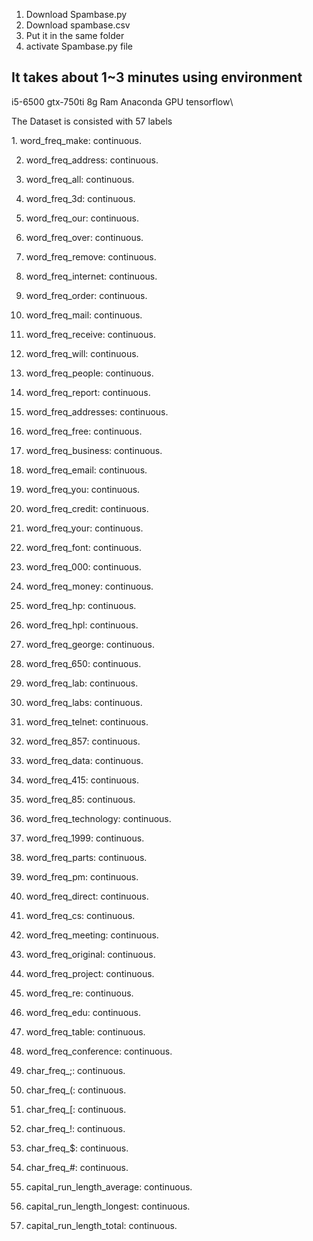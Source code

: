
1. Download Spambase.py
2. Download spambase.csv
3. Put it in the same folder
4. activate Spambase.py file

It takes about 1~3 minutes using
environment
---------------------------------
i5-6500
gtx-750ti
8g Ram
Anaconda GPU tensorflow\

The Dataset is consisted with 57 labels

<Dataset>
1. word_freq_make: continuous.
  
2. word_freq_address: continuous.

3. word_freq_all: continuous.

4. word_freq_3d: continuous.

5. word_freq_our: continuous.

6. word_freq_over: continuous.

7. word_freq_remove: continuous.

8. word_freq_internet: continuous.

9. word_freq_order: continuous.

10. word_freq_mail: continuous.

11. word_freq_receive: continuous.

12. word_freq_will: continuous.

13. word_freq_people: continuous.

14. word_freq_report: continuous.

15. word_freq_addresses: continuous.

16. word_freq_free: continuous.

17. word_freq_business: continuous.

18. word_freq_email: continuous.

19. word_freq_you: continuous.

20. word_freq_credit: continuous.

21. word_freq_your: continuous.

22. word_freq_font: continuous.

23. word_freq_000: continuous.

24. word_freq_money: continuous.

25. word_freq_hp: continuous.

26. word_freq_hpl: continuous.

27. word_freq_george: continuous.

28. word_freq_650: continuous.

29. word_freq_lab: continuous.

30. word_freq_labs: continuous.

31. word_freq_telnet: continuous.

32. word_freq_857: continuous.

33. word_freq_data: continuous.

34. word_freq_415: continuous.

35. word_freq_85: continuous.

36. word_freq_technology: continuous.

37. word_freq_1999: continuous.

38. word_freq_parts: continuous.

39. word_freq_pm: continuous.

40. word_freq_direct: continuous.

41. word_freq_cs: continuous.

42. word_freq_meeting: continuous.

43. word_freq_original: continuous.

44. word_freq_project: continuous.

45. word_freq_re: continuous.

46. word_freq_edu: continuous.

47. word_freq_table: continuous.

48. word_freq_conference: continuous.

49. char_freq_;: continuous.

50. char_freq_(: continuous.

51. char_freq_[: continuous.

52. char_freq_!: continuous.

53. char_freq_$: continuous.

54. char_freq_#: continuous.

55. capital_run_length_average: continuous.

56. capital_run_length_longest: continuous.

57. capital_run_length_total: continuous.
